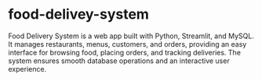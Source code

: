 # food-delivey-system
Food Delivery System is a web app built with Python, Streamlit, and MySQL. It manages restaurants, menus, customers, and orders, providing an easy interface for browsing food, placing orders, and tracking deliveries. The system ensures smooth database operations and an interactive user experience.
